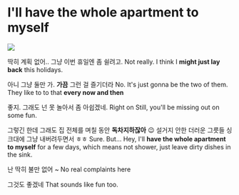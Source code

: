 # I'll have the whole apartment to myself

![](https://www.youtube.com/watch?v=zKzGGbiRHNA)

딱히 계획 없어.. 그냥 이번 휴일엔 좀 쉴려고.
Not really. I think I **might just lay back** this holidays.

아니 그냥 둘만 가. **가끔** 그런 걸 즐기더라
No. It's just gonna be the two of them.
They like to to that **every now and then**

좋지. 그래도 넌 못 놀아서 좀 아쉽겠네.
Right on
Still, you'll be missing out on some fun.

그렇긴 한데 그래도 집 전체를 며칠 동안 **독차지하잖아**  😉
설거지 안한 더러운 그릇들 싱크대에 그냥 내버려두면서 ㅎㅎ
Sure. But... Hey, I'll **have the whole apartment to myself** for a few days, 
which means not shower, just leave dirty dishes in the sink.

난 딱히 불만 없어 ~
No real complaints here

그것도 좋겠네
That sounds like fun too.